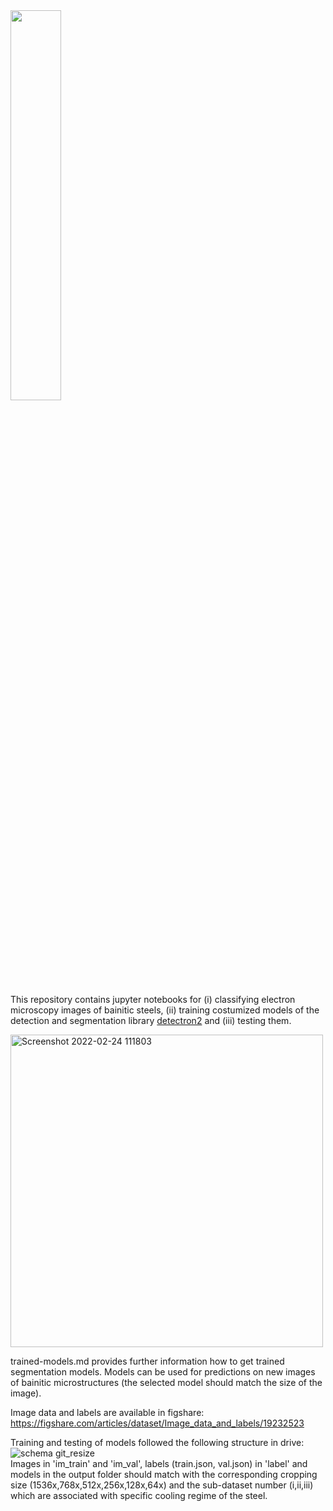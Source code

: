 <img src="https://user-images.githubusercontent.com/95081818/155694682-66596058-45d0-4e76-b51c-e3be46fc978c.png" width=40%>

This repository contains jupyter notebooks for (i) classifying electron microscopy images of bainitic steels, (ii) training costumized models of the detection and segmentation library [detectron2](https://github.com/facebookresearch/detectron2) and (iii) testing them. 

<img width="500" alt="Screenshot 2022-02-24 111803" src="https://user-images.githubusercontent.com/95081818/155505240-80a75f7c-11fe-46a0-9a32-f57d90784ddc.png">

trained-models.md provides further information how to get trained segmentation models. Models can be used for predictions on new images of bainitic microstructures (the selected model should match the size of the image). 

Image data and labels are available in figshare:
https://figshare.com/articles/dataset/Image_data_and_labels/19232523

Training and testing of models followed the following structure in drive: <br />
![schema git_resize](https://user-images.githubusercontent.com/95081818/155836175-913b6c48-4165-416a-aadd-1903419d8161.png) <br />
Images in 'im_train' and 'im_val', labels (train.json, val.json) in 'label' and models in the output folder should match with the corresponding cropping size (1536x,768x,512x,256x,128x,64x) and the sub-dataset number (i,ii,iii) which are associated with specific cooling regime of the steel.

